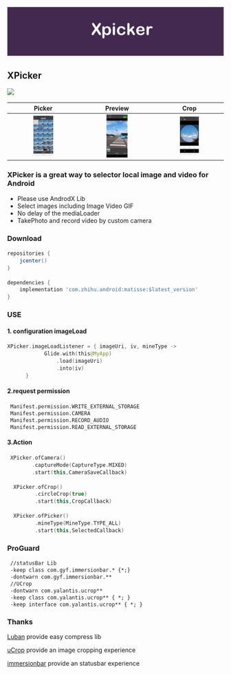 ![Image](./art/guide.png)

## XPicker

[![](https://jitpack.io/v/wangshuwen1107/xpicker.svg)](https://jitpack.io/#wangshuwen1107/xpicker)

|                  Picker                   |                  Preview                  |                   Crop                    |
| :---------------------------------------: | :---------------------------------------: | :---------------------------------------: |
| <img src="./art/demo1.jpeg" width="30%"/> | <img src="./art/demo2.jpeg" width="30%"/> | <img src="./art/demo3.jpeg" width="30%"/> |

### XPicker is  a great way  to selector local image and video  for Android

- Please use AndrodX Lib 
- Select images including Image Video GIF 
- No delay of the mediaLoader
- TakePhoto and record video by custom camera 

### Download

```gradle
repositories {
    jcenter()
}

dependencies {
    implementation 'com.zhihu.android:matisse:$latest_version'
}
```

### USE

#### 1. configuration imageLoad

```kotlin
XPicker.imageLoadListener = { imageUri, iv, mineType ->
            Glide.with(this@MyApp)
                .load(imageUri)
                .into(iv)
      }
```

#### 2.request permission

```text
 Manifest.permission.WRITE_EXTERNAL_STORAGE
 Manifest.permission.CAMERA
 Manifest.permission.RECORD_AUDIO
 Manifest.permission.READ_EXTERNAL_STORAGE
```

#### 3.Action

```kotlin
 XPicker.ofCamera()
        .captureMode(CaptureType.MIXED)
        .start(this,CameraSaveCallback)

  XPicker.ofCrop()
         .circleCrop(true)
         .start(this,CropCallback)

  XPicker.ofPicker()
         .mineType(MineType.TYPE_ALL)
         .start(this,SelectedCallback)

```

### ProGuard

```text
 //statusBar Lib
 -keep class com.gyf.immersionbar.* {*;}
 -dontwarn com.gyf.immersionbar.**
 //UCrop
 -dontwarn com.yalantis.ucrop**
 -keep class com.yalantis.ucrop** { *; }
 -keep interface com.yalantis.ucrop** { *; }
```

### Thanks

[Luban](https://github.com/Curzibn/Luban) provide easy compress lib

[uCrop](https://github.com/Yalantis/uCrop) provide an  image cropping experience

[immersionbar](https://github.com/gyf-dev/ImmersionBar) provide an  statusbar experience

